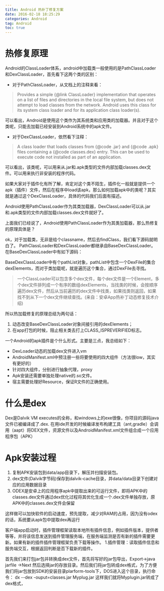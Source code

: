 ```yaml
---
title: Android 热补丁修复方案
date: 2016-02-18 18:25:29   
categories: Android   
tag: Android
toc: true  
---
```


# 热修复原理
Android的ClassLoader体系，android中加载类一般使用的是PathClassLoader和DexClassLoader，首先看下这两个类的区别：

- 对于PathClassLoader，从文档上的注释来看：
>Provides a simple {@link ClassLoader} implementation that operates
on a list of files and directories in the local file system, but
does not attempt to load classes from the network. Android uses
this class for its system class loader and for its application
class loader(s).

  可以看出，Android是使用这个类作为其系统类和应用类的加载器。并且对于这个类呢，只能去加载已经安装到Android系统中的apk文件。

- 对于DexClassLoader，依然看下注释：
>A class loader that loads classes from {@code .jar} and
{@code .apk} files containing a {@code classes.dex} entry.
This can be used to execute code not installed as part of an application.

  可以看出，该类呢，可以用来从.jar和.apk类型的文件内部加载classes.dex文件。可以用来执行非安装的程序代码。

  如果大家对于插件化有所了解，肯定对这个类不陌生，插件化一般就是提供一个apk（插件）文件，然后在程序中load该apk，那么如何加载apk中的类呢？其实就是通过这个DexClassLoader，具体的代码我们后面有描述。

  Android使用PathClassLoader作为其类加载器，DexClassLoader可以从.jar和.apk类型的文件内部加载classes.dex文件就好了。

上面我们已经说了，Android使用PathClassLoader作为其类加载器，那么热修复的原理具体是？

ok，对于加载类，无非是给个classname，然后去findClass，我们看下源码就明白了。
PathClassLoader和DexClassLoader都继承自BaseDexClassLoader。在BaseDexClassLoader中有如下源码：

BaseDexClassLoader中有个pathList对象，pathList中包含一个DexFile的集合dexElements，而对于类加载呢，就是遍历这个集合，通过DexFile去寻找。
>一个ClassLoader可以包含多个dex文件，每个dex文件是一个Element，多个dex文件排列成一个有序的数组dexElements，当找类的时候，会按顺序遍历dex文件，然后从当前遍历的dex文件中找类，如果找类则返回，如果找不到从下一个dex文件继续查找。(来自：安卓App热补丁动态修复技术介绍)


所以热加载修复的原理总结为两句话：
1. 动态改变BaseDexClassLoader对象间接引用的dexElements；
2. 在app打包的时候，阻止相关类去打上CLASS_ISPREVERIFIED标志。


一个Android的apk插件是个什么形式。主要是三点，我总结如下：
- DexLoader动态的加载dex文件进入vm
- AndroidManifest.xml中预注册一些将要使用的四大组件（方法很low，其实有更好的）
- 针对四大组件，分别进行抽象代理，proxy
- Apk安装还需要单独处理native的.so文件。
- 宿主需要处理好Resource，保证R文件的正确使用。

# 什么是dex
Dex是Dalvik VM executes的全称，和windows上的exe很像，你项目的源码java文件已被编译成了.dex.
在用ide开发的时候编译发布构建工具（ant,gradle）会调用（aapt）将DEX文件，资源文件以及AndroidManifest.xml文件组合成一个应用程序包（APK）

# Apk安装过程
1. 复制APK安装包到data/app目录下，解压并扫描安装包。
2. dex文件(Dalvik字节码)保存到dalvik-cache目录，并data/data目录下创建对应的应用数据目录
3. ODEX是安卓上的应用程序apk中提取出来的可运行文件，即将APK中的classes.dex文件通过dex优化过程将其优化生成一个.dex文件单独存放，原APK中的classes.dex文件会保留

这样做可以加快软件的启动速度，预先提取，减少对RAM的占用，因为没有odex的话，系统要从apk包中提取dex再运行



客户端app启动时，插件管理框架读取本地所有插件信息，例如插件版本，提供者等等，并将该信息发送到插件管理服务端，在服务端监测是否有新的插件需要更新。如果有新的插件插件管理框架负责下载等操作。
1.插件管理：读取插件信息和服务端交互，根据返回判断是否下载新的插件。

首先我们来打包jar包并转换成dex文件，首先将写好的jar包导出，Export->java jarfile ->Next 然后选择jar的存放目录。然后我们将jar包转成dex格式，为了方便我们将jar包放到SDK的安装目录plarform-tools下，DOS进入这个目录，执行命令： dx --dex -ouput=classes.jar Myplug.jar 这样我们就将Myplugin.jar转成了dex格式，
